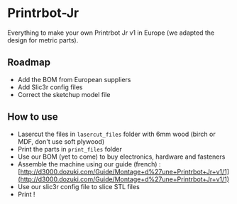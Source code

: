 Printrbot-Jr
============

Everything to make your own Printrbot Jr v1 in Europe (we adapted the design for metric parts).

Roadmap
-------

* Add the BOM from European suppliers
* Add Slic3r config files
* Correct the sketchup model file

How to use
--------

* Lasercut the files in `lasercut_files` folder with 6mm wood (birch or MDF, don't use soft plywood)
* Print the parts in `print_files` folder
* Use our BOM (yet to come) to buy electronics, hardware and fasteners
* Assemble the machine using our guide (french) : [http://d3000.dozuki.com/Guide/Montage+d%27une+Printrbot+Jr+v1/1](http://d3000.dozuki.com/Guide/Montage+d%27une+Printrbot+Jr+v1/1)
* Use our slic3r config file to slice STL files
* Print !